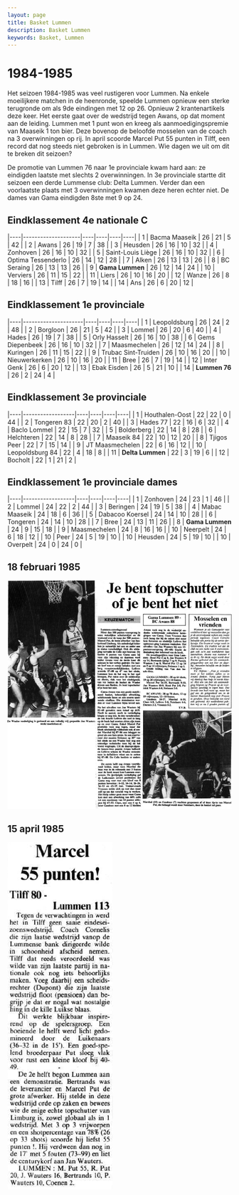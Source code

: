 ```yaml
---
layout: page
title: Basket Lummen
description: Basket Lummen
keywords: Basket, Lummen
---
```


# 1984-1985

Het seizoen 1984-1985 was veel rustigeren voor Lummen. Na enkele moeilijkere matchen in de heenronde, speelde Lummen opnieuw een sterke terugronde om als 9de eindingen met 12 op 26. Opnieuw 2 krantenartikels deze keer. Het eerste gaat over de wedstrijd tegen Awans, op dat moment aan de leiding. Lummen met 1 punt won en kreeg als aanmoedigingspremie van Maaseik 1 ton bier. Deze bovenop de beloofde mosselen van de coach na 3 overwinningen op rij. 
In april scoorde Marcel Put 55 punten in Tilff, een record dat nog steeds niet gebroken is in Lummen. Wie dagen we uit om dit te breken dit seizoen?

De promotie van Lummen 76 naar 1e provinciale kwam hard aan: ze eindigden laatste met slechts 2 overwinningen. In 3e provinciale startte dit seizoen een derde Lummense club: Delta Lummen. Verder dan een voorlaatste plaats met 3 overwinningen kwamen deze heren echter niet. De dames van Gama eindigden 8ste met 9 op 24.

## Eindklassement 4e nationale C

|----|--------------------|----|----|----|----|
| 1  | Bacma Maaseik      | 26 | 21 | 5  | 42 |
| 2  | Awans              | 26 | 19 | 7  | 38 |
| 3  | Heusden            | 26 | 16 | 10 | 32 |
| 4  | Zonhoven           | 26 | 16 | 10 | 32 |
| 5  | Saint-Louis Liège  | 26 | 16 | 10 | 32 |
| 6  | Optima Tessenderlo | 26 | 14 | 12 | 28 |
| 7  | Alken              | 26 | 13 | 13 | 26 |
| 8  | BC Seraing         | 26 | 13 | 13 | 26 |
| 9  | **Gama Lummen**    | 26 | 12 | 14 | 24 |
| 10 | Verviers           | 26 | 11 | 15 | 22 |
| 11 | Liers              | 26 | 10 | 16 | 20 |
| 12 | Wanze              | 26 | 8  | 18 | 16 |
| 13 | Tilff              | 26 | 7  | 19 | 14 |
| 14 | Ans                | 26 | 6  | 20 | 12 |

## Eindklassement 1e provinciale

|----|---------------------|----|----|----|----|
| 1  | Leopoldsburg        | 26 | 24 | 2  | 48 |
| 2  | Borgloon            | 26 | 21 | 5  | 42 |
| 3  | Lommel              | 26 | 20 | 6  | 40 |
| 4  | Hades               | 26 | 19 | 7  | 38 |
| 5  | Orly Hasselt        | 26 | 16 | 10 | 38 |
| 6  | Gems Diepenbeek     | 26 | 16 | 10 | 32 |
| 7  | Maasmechelen        | 26 | 12 | 14 | 24 |
| 8  | Kuringen            | 26 | 11 | 15 | 22 |
| 9  | Trubac Sint-Truiden | 26 | 10 | 16 | 20 |
| 10 | Nieuwerkerken       | 26 | 10 | 16 | 20 |
| 11 | Bree                | 26 | 7  | 19 | 14 |
| 12 | Inter Genk          | 26 | 6  | 20 | 12 |
| 13 | Ebak Eisden         | 26 | 5  | 21 | 10 |
| 14 | **Lummen 76**       | 26 | 2  | 24 | 4  |

## Eindklassement 3e provinciale

|----|------------------|----|----|----|----|
| 1  | Houthalen-Oost   | 22 | 22 | 0  | 44 |
| 2  | Tongeren 83      | 22 | 20 | 2  | 40 |
| 3  | Hades 77         | 22 | 16 | 6  | 32 |
| 4  | Baclo Lommel     | 22 | 15 | 7  | 32 |
| 5  | Bolderberg       | 22 | 14 | 8  | 28 |
| 6  | Helchteren       | 22 | 14 | 8  | 28 |
| 7  | Maaseik 84       | 22 | 10 | 12 | 20 |
| 8  | Tjigos Peer      | 22 | 7  | 15 | 14 |
| 9  | JT Maasmechelen  | 22 | 6  | 16 | 12 |
| 10 | Leopoldsburg 84  | 22 | 4  | 18 | 8  |
| 11 | **Delta Lummen** | 22 | 3  | 19 | 6  |
| 12 | Bocholt          | 22 | 1  | 21 | 2  |

## Eindklassement 1e provinciale dames 

|----|------------------|----|----|----|----|
| 1  | Zonhoven         | 24 | 23 | 1  | 46 |
| 2  | Lommel           | 24 | 22 | 2  | 44 |
| 3  | Beringen         | 24 | 19 | 5  | 38 |
| 4  | Mabac Maaseik    | 24 | 18 | 6  | 36 |
| 5  | Dabacoo Koersel  | 24 | 14 | 10 | 28 |
| 6  | Tongeren         | 24 | 14 | 10 | 28 |
| 7  | Bree             | 24 | 13 | 11 | 26 |
| 8  | **Gama Lummen**  | 24 | 9  | 15 | 18 |
| 9  | Maasmechelen     | 24 | 8  | 16 | 16 |
| 10 | Neerpelt         | 24 | 6  | 18 | 12 |
| 10 | Peer             | 24 | 5  | 19 | 10 |
| 10 | Heusden          | 24 | 5  | 19 | 10 |
| 10 | Overpelt         | 24 | 0  | 24 | 0  |

## 18 februari 1985

![19850218](/club/geschiedenis/1984-1985/19850218.gif)

## 15 april 1985

![19850415](/club/geschiedenis/1984-1985/19850415.gif)
